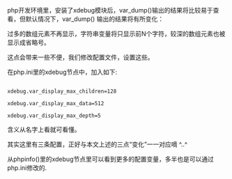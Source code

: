 php开发环境里，安装了xdebug模块后，var_dump()输出的结果将比较易于查看，但默认情况下，var_dump() 输出的结果将有所变化：

过多的数组元素不再显示，字符串变量将只显示前N个字符，较深的数组元素也被显示成省略号。

这点会带来一些不便，我们修改配置文件，设置这些。

在php.ini里的xdebug节点中，加入如下:

```

xdebug.var_display_max_children=128

xdebug.var_display_max_data=512

xdebug.var_display_max_depth=5

```

含义从名字上看就可看懂。

其实这里有三条配置，正好与本文上述的三点“变化”一一对应嘀 ^..^


从phpinfo()里的xdebug节点里可以看到更多的配置变量，多半也是可以通过php.ini修改的.
